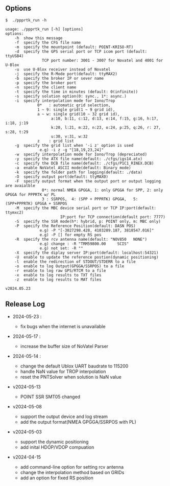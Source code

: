 ## Options
```
$  ./ppprtk_run -h

usage: ./ppprtk_run [-h] [options]
options:
    -h  show this message
    -f  specify the CFG file name
    -m  specify the mountpoint (default: POINT-KRISO-RT)
    -d  specify the GPS serial port or TCP icom port (default: ttyUSB4)
                TCP port number: 3001 - 3007 for Novatel and 4001 for U-Blox
    -u  use U-Blox receiver instead of Novatel
    -j  specify the R-Mode port(default: ttyMAX2)
    -b  specify the broker IP or sever name
    -p  specify the broker port
    -n  specify the client name
    -t  specify the time in minutes (default: 0(infinite))
    -s  specify solution option(0: sync., 1*: async.)
    -i  specify interpolation mode for Iono/Trop 
              0*   : automatic grid selection, 
              1 ~ 9: single grid(1 ~ 9 grid id), 
              a ~ w: single grid(10 ~ 32 grid id),
                    a:10, b:11, c:12, d:13, e:14, f:15, g:16, h:17, i:18, j:19 
                    k:20, l:21, m:22, n:23, o:24, p:25, q:26, r: 27, s:28, t:29
                    u:30, v:31, w:32 
              z    : grid list
    -g  specify the grid list when '-i z' option is used 
               e.g) -i z -g "[18,19,23,24]" 
    -w  specify interpolation mode for Iono/Trop (depreciated)
    -y  specify the ATX file name(default: ./cfgs/igs14.atx)
    -c  specify the DCB file name(default: ./cfgs/P1C1_RINEX.DCB)
    -a  enable NoVatel ASCII mode(default: Binary mode)
    -k  specify the folder path for logging(default: ./data) 
    -O  specify output port(default: ttyMAX0) 
    -F  specify output format when the output port or output logging are avaialble 
                0*: normal NMEA GPGGA, 1: only GPGGA for SPP, 2: only GPGGA for PPPRTK w/ PL
                3 : SSRPOS,  4: (SPP + PPPRTK) GPGGA,   5: (SPP+PPPRTK) GPGGA + SSRPOS 
    -M  specify the MBC device serial port or TCP IP:port(default: ttymxc2) 
                        IP:port for TCP connection(default port: 7777) 
    -S  specify the SSR mode(h*: hybrid, p: POINT only, m: MBC only) 
    -P  specify the Reference Position(default: DASN POS) 
               e.g) -P "[-3027298.428, 4103289.187, 3818547.016]" 
               e.g) -P [] for empty RS pos
    -R  specify the rcv antenna name(default: "NOV850   NONE") 
               e.g) change : -R "TRM59800.00     SCIS" 
               e.g) not set: -R "" 
    -X  specify the diplay server IP:port(default: localhost:54321) 
    -U  enable to update the reference postion(dynamic positioning) 
    -l  enable the redirection of STDOUT/STDERR to a file
    -o  enable to log Output(GPGGA/SSRPOS) to a file
    -r  enable to log raw GPS/RTCM to a file
    -x  enable to log results to TXT files
    -z  enable to log results to MAT files

v2024.05.23
```

## Release Log
- 2024-05-23 :
  * fix bugs when the internet is unavailable
  
- 2024-05-17 :
  * increase the buffer size of NoVatel Parser
  
- 2024-05-14 :
  * change the default Ublox UART baudrate to 115200
  * handle NaN value for TROP interpolation
  * reset the PNTSolver when solution is NaN value
    
- v2024-05-13
  * POINT SSR SMT05 changed
    
- v2024-05-08
  * support the output device and log stream
  * add the output format(NMEA GPGGA/SSRPOS with PL)
    
- v2024-05-03
  * support the dynamic positioning
  * add inital HDOP/VDOP compuation
    
- v2024-04-15
  * add command-line option for setting rcv antenna
  * change the interpolation method based on GRIDs
  * add an option for fixed RS position
